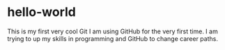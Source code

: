 # hello-world
This is my first very cool Git
I am using GitHub for the very first time. I am trying to up my skills in programming and GitHub to change career paths. 
